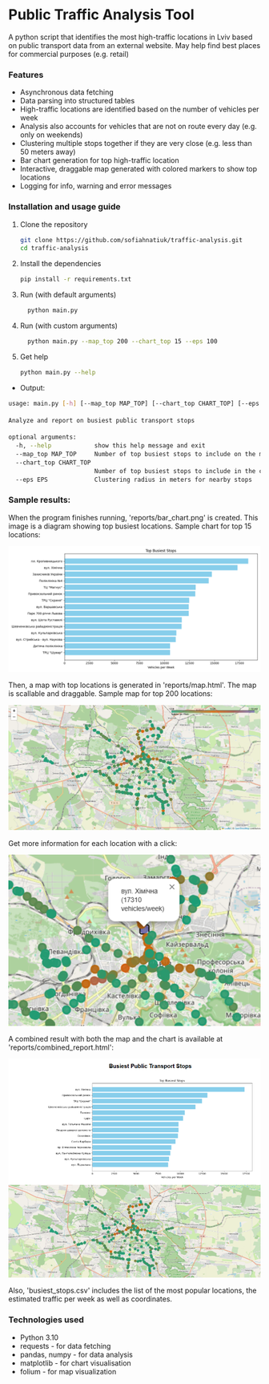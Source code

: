 # Public Traffic Analysis Tool
A python script that identifies the most high-traffic locations in Lviv based on public transport data from an external website. May help find best places for commercial purposes (e.g. retail) 

### Features
- Asynchronous data fetching
- Data parsing into structured tables
- High-traffic locations are identified based on the number of vehicles per week
- Analysis also accounts for vehicles that are not on route every day (e.g. only on weekends)
- Clustering multiple stops together if they are very close (e.g. less than 50 meters away) 
- Bar chart generation for top high-traffic location
- Interactive, draggable map generated with colored markers to show top locations
- Logging for info, warning and error messages

### Installation and usage guide
1. Clone the repository
   ```bash
   git clone https://github.com/sofiahnatiuk/traffic-analysis.git
   cd traffic-analysis
   ```
2. Install the dependencies
   ```bash
   pip install -r requirements.txt
   ```
3. Run (with default arguments)
   ```bash
     python main.py
   ```
4. Run (with custom arguments)
   ```bash
     python main.py --map_top 200 --chart_top 15 --eps 100
   ```
5. Get help
   ```bash
   python main.py --help
   ```
 - Output:
   
  ```bash
  usage: main.py [-h] [--map_top MAP_TOP] [--chart_top CHART_TOP] [--eps EPS]
  
  Analyze and report on busiest public transport stops
  
  optional arguments:
    -h, --help            show this help message and exit
    --map_top MAP_TOP     Number of top busiest stops to include on the map
    --chart_top CHART_TOP
                          Number of top busiest stops to include in the chart
    --eps EPS             Clustering radius in meters for nearby stops
  ```

### Sample results:
When the program finishes running, 'reports/bar_chart.png' is created. This image is a diagram showing top busiest locations. Sample chart for top 15 locations:

![](images/sample_chart.png)

Then, a map with top locations is generated in 'reports/map.html'. The map is scallable and draggable. Sample map for top 200 locations:

![](images/sample_map.png)

Get more information for each location with a click:

![](images/map_detail.png)

A combined result with both the map and the chart is available at 'reports/combined_report.html':

![](images/combined_report.png)

Also, 'busiest_stops.csv' includes the list of the most popular locations, the estimated traffic per week as well as coordinates.

  ### Technologies used
  - Python 3.10
  - requests - for data fetching
  - pandas, numpy - for data analysis
  - matplotlib - for chart visualisation
  - folium - for map visualization
    
